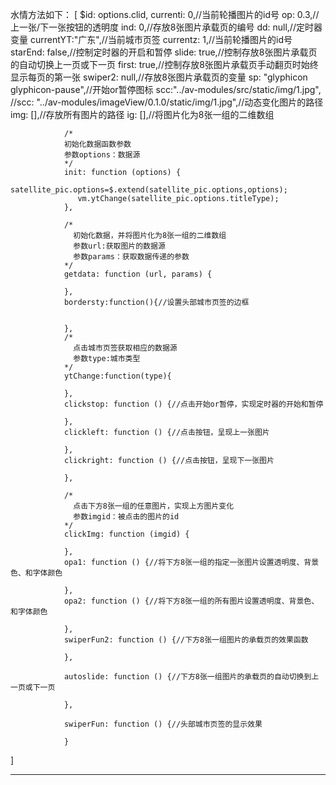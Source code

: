 

水情方法如下：
[
                $id: options.clid,
                currenti: 0,//当前轮播图片的id号
                op: 0.3,//上一张/下一张按钮的透明度
                ind: 0,//存放8张图片承载页的编号
                dd: null,//定时器变量
                currentYT:"广东",//当前城市页签
                currentz: 1,//当前轮播图片的id号
                starEnd: false,//控制定时器的开启和暂停
                slide: true,//控制存放8张图片承载页的自动切换上一页或下一页
                first: true,//控制存放8张图片承载页手动翻页时始终显示每页的第一张
                swiper2: null,//存放8张图片承载页的变量
                sp: "glyphicon glyphicon-pause",//开始or暂停图标
                 scc:"../av-modules/src/static/img/1.jpg",
                //scc: "../av-modules/imageView/0.1.0/static/img/1.jpg",//动态变化图片的路径
                img: [],//存放所有图片的路径
                ig: [],//将图片化为8张一组的二维数组
                
                /*
                初始化数据函数参数
                参数options：数据源
                */
                init: function (options) {
                   satellite_pic.options=$.extend(satellite_pic.options,options);
                   vm.ytChange(satellite_pic.options.titleType);
                },
                
                /*
                  初始化数据，并将图片化为8张一组的二维数组
                  参数url:获取图片的数据源
                  参数params：获取数据传递的参数
                */
                getdata: function (url, params) {

                },
                bordersty:function(){//设置头部城市页签的边框
               
                    
                },
                /*
                  点击城市页签获取相应的数据源 
                  参数type:城市类型
                */
                ytChange:function(type){
                 
                },
                clickstop: function () {//点击开始or暂停，实现定时器的开始和暂停
                  
                },
                clickleft: function () {//点击按钮，呈现上一张图片
                    
                },
                clickright: function () {//点击按钮，呈现下一张图片
                  
                },
                
                /*
                  点击下方8张一组的任意图片，实现上方图片变化
                  参数imgid：被点击的图片的id
                */
                clickImg: function (imgid) {
                   
                },
                opa1: function () {//将下方8张一组的指定一张图片设置透明度、背景色、和字体颜色
                 
                },
                opa2: function () {//将下方8张一组的所有图片设置透明度、背景色、和字体颜色
                 
                },
                swiperFun2: function () {//下方8张一组图片的承载页的效果函数
                   
                },

                autoslide: function () {//下方8张一组图片的承载页的自动切换到上一页或下一页
                   
                },

                swiperFun: function () {//头部城市页签的显示效果
                  
                }
]

-------------------------------------------------------------------------------

